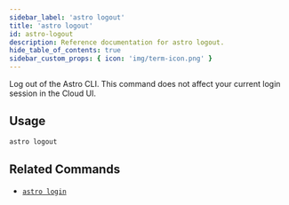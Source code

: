 ```yaml
---
sidebar_label: 'astro logout'
title: 'astro logout'
id: astro-logout
description: Reference documentation for astro logout.
hide_table_of_contents: true
sidebar_custom_props: { icon: 'img/term-icon.png' } 
---
```


Log out of the Astro CLI. This command does not affect your current login session in the Cloud UI.

## Usage

```sh
astro logout
```

## Related Commands

- [`astro login`](cli/astro-login.md)
